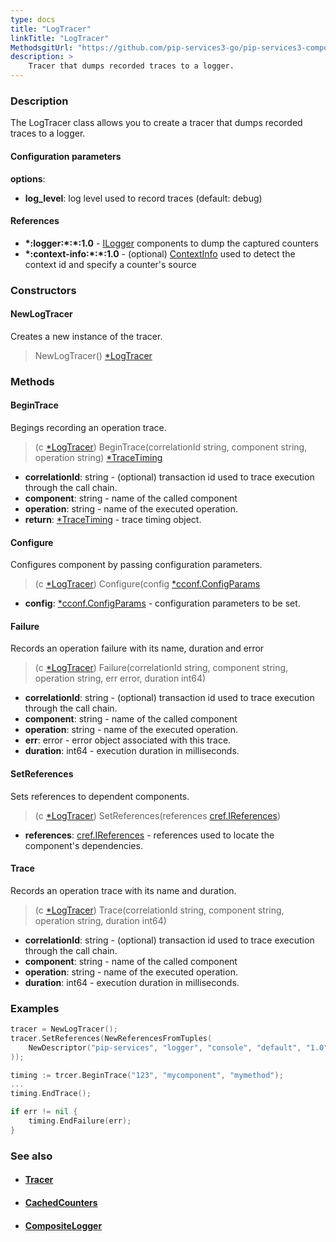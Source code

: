 ```yaml
---
type: docs
title: "LogTracer"
linkTitle: "LogTracer"
MethodsgitUrl: "https://github.com/pip-services3-go/pip-services3-components-go"
description: >
    Tracer that dumps recorded traces to a logger.
---
```


### Description

The LogTracer class allows you to create a tracer that dumps recorded traces to a logger.

#### Configuration parameters

**options**:
- **log_level**: log level used to record traces (default: debug)    

#### References

- **\*:logger:\*:\*:1.0** - [ILogger](../../log/ilogger) components to dump the captured counters
- **\*:context-info:\*:\*:1.0** - (optional) [ContextInfo](../../info/context_info) used to detect the context id and specify a counter's source

### Constructors

#### NewLogTracer
Creates a new instance of the tracer.

> NewLogTracer() [*LogTracer]()

### Methods

#### BeginTrace 
Begings recording an operation trace.

> (c [*LogTracer]()) BeginTrace(correlationId string, component string, operation string) [*TraceTiming](../trace_timing)

- **correlationId**: string - (optional) transaction id used to trace execution through the call chain.
- **component**: string - name of the called component
- **operation**: string - name of the executed operation.
- **return**: [*TraceTiming](../trace_timing) - trace timing object.


#### Configure
Configures component by passing configuration parameters.

> (c [*LogTracer]()) Configure(config [*cconf.ConfigParams](../../../commons/config/config_params)

- **config**: [*cconf.ConfigParams](../../../commons/config/config_params) - configuration parameters to be set.


#### Failure
Records an operation failure with its name, duration and error

> (c [*LogTracer]()) Failure(correlationId string, component string, operation string, err error, duration int64)

- **correlationId**: string - (optional) transaction id used to trace execution through the call chain.
- **component**: string - name of the called component
- **operation**: string - name of the executed operation.
- **err**: error - error object associated with this trace.
- **duration**: int64 - execution duration in milliseconds.


#### SetReferences
Sets references to dependent components.

> (c [*LogTracer]()) SetReferences(references [cref.IReferences](../../../commons/refer/ireferences))

- **references**: [cref.IReferences](../../../commons/refer/ireferences) - references used to locate the component's dependencies.

#### Trace
Records an operation trace with its name and duration.

> (c [*LogTracer]()) Trace(correlationId string, component string, operation string, duration int64)

- **correlationId**: string - (optional) transaction id used to trace execution through the call chain.
- **component**: string - name of the called component
- **operation**: string - name of the executed operation.
- **duration**: int64 - execution duration in milliseconds.

### Examples

```go
tracer = NewLogTracer();
tracer.SetReferences(NewReferencesFromTuples(
    NewDescriptor("pip-services", "logger", "console", "default", "1.0"), NewConsoleLogger()
));

timing := trcer.BeginTrace("123", "mycomponent", "mymethod");
...
timing.EndTrace();

if err != nil {
    timing.EndFailure(err);
}
```

### See also
- #### [Tracer](../tracer)
- #### [CachedCounters](../../count/cached_counters)
- #### [CompositeLogger](../../log/composite_logger)
